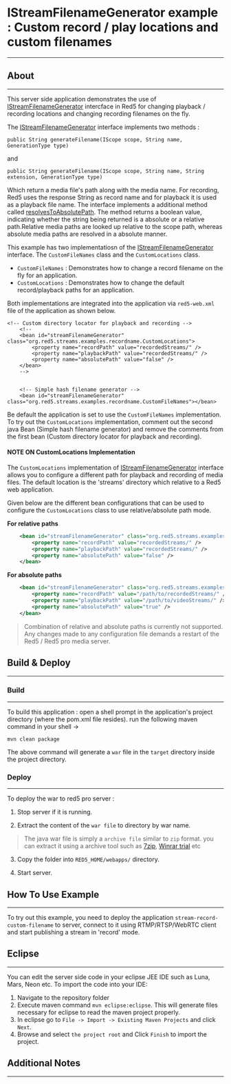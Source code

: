 # IStreamFilenameGenerator example : Custom record / play locations and custom filenames
---


## About
---

This server side application demonstrates the use of [IStreamFilenameGenerator](http://red5.org/javadoc/red5-server-common/org/red5/server/api/stream/IStreamFilenameGenerator.html) intercface in Red5 for changing playback / recording locations and changing recording filenames on the fly. 

The [IStreamFilenameGenerator](http://red5.org/javadoc/red5-server-common/org/red5/server/api/stream/IStreamFilenameGenerator.html) interface implements two methods :

```
public String generateFilename(IScope scope, String name, GenerationType type)
```

and

```
public String generateFilename(IScope scope, String name, String extension, GenerationType type) 

```

Which return a media file's path along with the media name. For recording, Red5 uses the response String as record name and for playback it is used as a playback file name. The interface implements a additional method called [resolvesToAbsolutePath](http://red5.org/javadoc/red5-server-common/org/red5/server/api/stream/IStreamFilenameGenerator.html#resolvesToAbsolutePath--). The method returns a boolean value, indicating whether the string being returned is a absolute or a relative path.Relative media paths are looked up relative to the scope path, whereas absolute media paths are resolved in a absolute manner.

This example has two implementatiosn of the [IStreamFilenameGenerator](http://red5.org/javadoc/red5-server-common/org/red5/server/api/stream/IStreamFilenameGenerator.html) interface. The `CustomFileNames` class and the `CustomLocations` class.


* `CustomFileNames` : Demonstrates how to change a record filename on the fly for an application.
* `CustomLocations` : Demonstrates how to change the default record/playback paths for an application.


Both implementations are integrated into the application via `red5-web.xml` file of the application as shown below.

```
<!-- Custom directory locator for playback and recording -->
	<!--
	<bean id="streamFilenameGenerator" class="org.red5.streams.examples.recordname.CustomLocations"> 
   		<property name="recordPath" value="recordedStreams/" /> 
   		<property name="playbackPath" value="recordedStreams/" /> 
   		<property name="absolutePath" value="false" /> 
	</bean>
	-->
	
	
	<!-- Simple hash filename generator -->
	<bean id="streamFilenameGenerator" class="org.red5.streams.examples.recordname.CustomFileNames"></bean>
```

Be default the application is set to use the `CustomFileNames` implementation. To try out the `CustomLocations` implementation, comment out the second java Bean (Simple hash filename generator) and remove the comments from the first bean (Custom directory locator for playback and recording).


#### NOTE ON CustomLocations Implementation


The `CustomLocations` implementation of [IStreamFilenameGenerator](http://red5.org/javadoc/red5-server-common/org/red5/server/api/stream/IStreamFilenameGenerator.html) interface allows you to configure a different path for playback and recording of media files. The default location is the 'streams' directory which relative to a Red5 web application.

Given below are the different bean configurations that can be used to configure the `CustomLocations` class to use relative/absolute path mode.

__For relative paths__

```xml
	<bean id="streamFilenameGenerator" class="org.red5.streams.examples.recordname.CustomLocations"> 
   		<property name="recordPath" value="recordedStreams/" /> 
   		<property name="playbackPath" value="recordedStreams/" /> 
   		<property name="absolutePath" value="false" /> 
	</bean>
```


__For absolute paths__

```xml
	<bean id="streamFilenameGenerator" class="org.red5.streams.examples.recordname.CustomLocations"> 
   		<property name="recordPath" value="/path/to/recordedStreams/" /> 
   		<property name="playbackPath" value="/path/to/videoStreams/" /> 
   		<property name="absolutePath" value="true" /> 
	</bean>
```

> Combination of relative and absolute paths is currently not supported.
> Any changes made to any configuration file demands a restart of the Red5 / Red5 pro media server.



## Build & Deploy
---

### Build
---

To build this application : open a shell prompt in the application's project directory (where the pom.xml file resides). run the following maven command in your shell -> 

``` 
mvn clean package 

```

The above command will generate a `war` file in the `target` directory inside the project directory. 


### Deploy
---

To deploy the war to red5 pro server :

1. Stop server if it is running.

2. Extract the content of the `war file` to directory by war name. 

> The java war file is simply a `archive file` similar to `zip` format. you can extract it using a archive tool such as [7zip](#http://www.7-zip.org/), [Winrar trial](#http://www.rarlab.com/download.htm) etc

3. Copy the folder into `RED5_HOME/webapps/` directory.

4. Start server.



## How To Use Example
---

To try out this example, you need to deploy the application `stream-record-custom-filename` to server, connect to it using RTMP/RTSP/WebRTC client and start publishing a stream in 'record' mode. 



## Eclipse
---

You can edit the server side code in your eclipse JEE IDE such as Luna, Mars, Neon etc. To import the code into your IDE:

1. Navigate to the repository folder
2. Execute maven command `mvn eclipse:eclipse`. This will generate files necessary for eclipse to read the maven project properly.
3. In eclipse go to `File -> Import -> Existing Maven Projects` and click `Next`.
4. Browse and select `the project root` and Click `Finish` to import the project.



## Additional Notes
---

